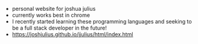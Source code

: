 - personal website for joshua julius <br>
- currently works best in chrome <br>
- I recently started learning these programming languages and seeking to be a full stack developer in the future! <br>
- https://joshjulius.github.io/jjulius/html/index.html

